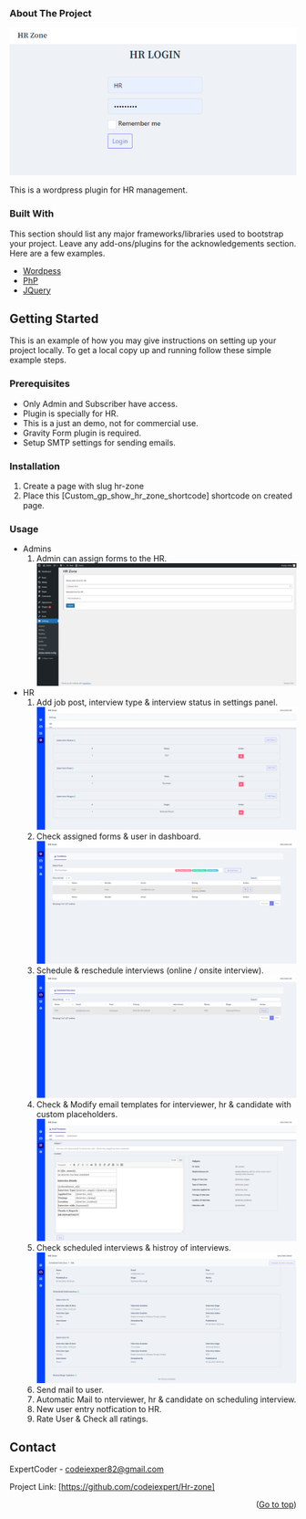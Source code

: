 <div id="top"></div>
<!-- PROJECT LOGO -->
<br />
<!-- ABOUT THE PROJECT -->

### About The Project

<img src="screenshots/login.png" alt="Login">

This is a wordpress plugin for HR management.

### Built With

This section should list any major frameworks/libraries used to bootstrap your project. Leave any add-ons/plugins for the acknowledgements section. Here are a few examples.

* [Wordpess](https://wordpress.org/)
* [PhP](https://www.php.net/)
* [JQuery](https://jquery.com)



<!-- GETTING STARTED -->
## Getting Started

This is an example of how you may give instructions on setting up your project locally.
To get a local copy up and running follow these simple example steps.

### Prerequisites

* Only Admin and Subscriber have access.
* Plugin is specially for HR.
* This is a just an demo, not for commercial use.
* Gravity Form plugin is required.
* Setup SMTP settings for sending emails.

### Installation

1. Create a page with slug hr-zone
2. Place this [Custom_gp_show_hr_zone_shortcode] shortcode on created page.

### Usage

* Admins
    1. Admin can assign forms to the HR.
        <img src="screenshots/admin-settings.png" alt="Admin Settings">
* HR
    1. Add job post, interview type & interview status in settings panel.
        <img src="screenshots/interview-settings.png" alt="HR Settings">
    2. Check assigned forms & user in dashboard.
        <img src="screenshots/dashboard.png" alt="Dashaboard">
    3. Schedule & reschedule interviews (online / onsite interview).
        <img src="screenshots/scheduled-interviews.png" alt="scheduled-interviews">
    4. Check & Modify email templates for interviewer, hr & candidate with custom placeholders.
        <img src="screenshots/email-templates.png" alt="scheduled-interviews">
    5. Check scheduled interviews & histroy of interviews.
        <img src="screenshots/history.png" alt="scheduled-interviews">
    6. Send mail to user.
    7. Automatic Mail to nterviewer, hr & candidate on scheduling interview.
    8. New user entry notfication to HR.
    9. Rate User & Check all ratings.

## Contact

ExpertCoder - codeiexper82@gmail.com

Project Link: [https://github.com/codeiexpert/Hr-zone]

<p align="right">(<a href="#top">Go to top</a>)</p>





